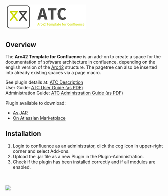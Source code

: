 # <a href="http://opensource.networkedassets.com/"><img src="https://github.com/NetworkedAssets/atc/raw/master/src/main/resources/images/logo_arc42_with_text.png" height="79" title="Arc42 Template for Confluence"/></a>
  
## Overview
The **Arc42 Template for Confluence** is an add-on to create a space for the documentation of software architecture in confluence, depending on the english version of the [Arc42](http://arc42.org/) structure. 
The pagetree can also be inserted into already existing spaces via a page macro.
  
See plugin details at: <a href="http://opensource.networkedassets.com/confluence/atc.html">ATC Description</a>  
User Guide: <a href="http://opensource.networkedassets.com/confluence/pdf/atc-user-guide.pdf">ATC User Guide (as PDF)</a>  
Administration Guide: <a href="http://opensource.networkedassets.com/confluence/pdf/atc-administration-guide.pdf">ATC Administration Guide (as PDF)</a>  
  
Plugin available to download:  
  - <a href="http://opensource.networkedassets.com/confluence/jar/space-blueprint-1.0.9.jar">As JAR</a>
  - <a href="https://marketplace.atlassian.com/plugins/com.networkedassets.plugins.space-blueprint/server/overview">On Atlassian Marketplace</a>
## Installation

1. Login to confluence as an administrator, click the cog icon in upper-right corner and select Add-ons.
1. Upload the .jar file as a new Plugin in the Plugin-Administration.
2. Check if the plugin has been installed correctly and if all modules are enabled.
  
# <a href="http://www.networkedassets.com/"><img src="https://www.networkedassets.net/images/NA_logo.png" height="79"></a>